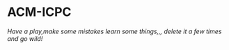 # ACM-ICPC 
*Have a play,make some mistakes learn some things,,,
delete it a few times and go wild!*
